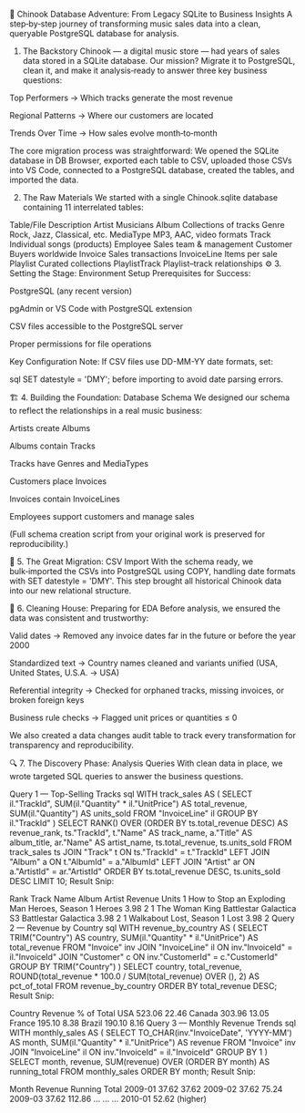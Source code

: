 🎵 Chinook Database Adventure: From Legacy SQLite to Business Insights
A step‑by‑step journey of transforming music sales data into a clean, queryable PostgreSQL database for analysis.

1. The Backstory
Chinook — a digital music store — had years of sales data stored in a SQLite database. Our mission? Migrate it to PostgreSQL, clean it, and make it analysis‑ready to answer three key business questions:

Top Performers → Which tracks generate the most revenue

Regional Patterns → Where our customers are located

Trends Over Time → How sales evolve month‑to‑month

The core migration process was straightforward: We opened the SQLite database in DB Browser, exported each table to CSV, uploaded those CSVs into VS Code, connected to a PostgreSQL database, created the tables, and imported the data.

2. The Raw Materials
We started with a single Chinook.sqlite database containing 11 interrelated tables:

Table/File	Description
Artist	Musicians
Album	Collections of tracks
Genre	Rock, Jazz, Classical, etc.
MediaType	MP3, AAC, video formats
Track	Individual songs (products)
Employee	Sales team & management
Customer	Buyers worldwide
Invoice	Sales transactions
InvoiceLine	Items per sale
Playlist	Curated collections
PlaylistTrack	Playlist–track relationships
⚙️ 3. Setting the Stage: Environment Setup
Prerequisites for Success:

PostgreSQL (any recent version)

pgAdmin or VS Code with PostgreSQL extension

CSV files accessible to the PostgreSQL server

Proper permissions for file operations

Key Configuration Note: If CSV files use DD-MM-YY date formats, set:

sql
SET datestyle = 'DMY';
before importing to avoid date parsing errors.

🏗️ 4. Building the Foundation: Database Schema
We designed our schema to reflect the relationships in a real music business:

Artists create Albums

Albums contain Tracks

Tracks have Genres and MediaTypes

Customers place Invoices

Invoices contain InvoiceLines

Employees support customers and manage sales

(Full schema creation script from your original work is preserved for reproducibility.)

🚛 5. The Great Migration: CSV Import
With the schema ready, we bulk‑imported the CSVs into PostgreSQL using COPY, handling date formats with SET datestyle = 'DMY'. This step brought all historical Chinook data into our new relational structure.

🧹 6. Cleaning House: Preparing for EDA
Before analysis, we ensured the data was consistent and trustworthy:

Valid dates → Removed any invoice dates far in the future or before the year 2000

Standardized text → Country names cleaned and variants unified (USA, United States, U.S.A. → USA)

Referential integrity → Checked for orphaned tracks, missing invoices, or broken foreign keys

Business rule checks → Flagged unit prices or quantities ≤ 0

We also created a data changes audit table to track every transformation for transparency and reproducibility.

🔍 7. The Discovery Phase: Analysis Queries
With clean data in place, we wrote targeted SQL queries to answer the business questions.

Query 1 — Top-Selling Tracks
sql
WITH track_sales AS (
  SELECT
    il."TrackId",
    SUM(il."Quantity" * il."UnitPrice") AS total_revenue,
    SUM(il."Quantity")                 AS units_sold
  FROM "InvoiceLine" il
  GROUP BY il."TrackId"
)
SELECT
  RANK() OVER (ORDER BY ts.total_revenue DESC) AS revenue_rank,
  ts."TrackId",
  t."Name"      AS track_name,
  a."Title"     AS album_title,
  ar."Name"     AS artist_name,
  ts.total_revenue,
  ts.units_sold
FROM track_sales ts
JOIN "Track"   t  ON ts."TrackId" = t."TrackId"
LEFT JOIN "Album"   a  ON t."AlbumId"   = a."AlbumId"
LEFT JOIN "Artist"  ar ON a."ArtistId"  = ar."ArtistId"
ORDER BY ts.total_revenue DESC, ts.units_sold DESC
LIMIT 10;
Result Snip:

Rank	Track Name	Album	Artist	Revenue	Units
1	How to Stop an Exploding Man	Heroes, Season 1	Heroes	3.98	2
1	The Woman King	Battlestar Galactica S3	Battlestar Galactica	3.98	2
1	Walkabout	Lost, Season 1	Lost	3.98	2
Query 2 — Revenue by Country
sql
WITH revenue_by_country AS (
  SELECT
    TRIM("Country") AS country,
    SUM(il."Quantity" * il."UnitPrice") AS total_revenue
  FROM "Invoice" inv
  JOIN "InvoiceLine" il ON inv."InvoiceId" = il."InvoiceId"
  JOIN "Customer" c ON inv."CustomerId" = c."CustomerId"
  GROUP BY TRIM("Country")
)
SELECT
  country,
  total_revenue,
  ROUND(total_revenue * 100.0 / SUM(total_revenue) OVER (), 2) AS pct_of_total
FROM revenue_by_country
ORDER BY total_revenue DESC;
Result Snip:

Country	Revenue	% of Total
USA	523.06	22.46
Canada	303.96	13.05
France	195.10	8.38
Brazil	190.10	8.16
Query 3 — Monthly Revenue Trends
sql
WITH monthly_sales AS (
  SELECT
    TO_CHAR(inv."InvoiceDate", 'YYYY-MM') AS month,
    SUM(il."Quantity" * il."UnitPrice")   AS revenue
  FROM "Invoice" inv
  JOIN "InvoiceLine" il ON inv."InvoiceId" = il."InvoiceId"
  GROUP BY 1
)
SELECT
  month,
  revenue,
  SUM(revenue) OVER (ORDER BY month) AS running_total
FROM monthly_sales
ORDER BY month;
Result Snip:

Month	Revenue	Running Total
2009-01	37.62	37.62
2009-02	37.62	75.24
2009-03	37.62	112.86
...	...	...
2010-01	52.62	(higher)
